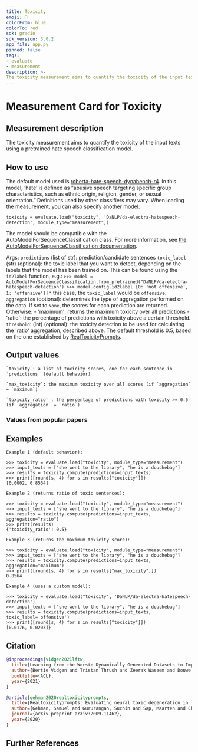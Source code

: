 ```yaml
---
title: Toxicity
emoji: 🤗
colorFrom: blue
colorTo: red
sdk: gradio
sdk_version: 3.0.2
app_file: app.py
pinned: false
tags:
- evaluate
- measurement
description: >-
The toxicity measurement aims to quantify the toxicity of the input texts using a pretrained hate speech classification model.
---
```


# Measurement Card for Toxicity

## Measurement description
The toxicity measurement aims to quantify the toxicity of the input texts using a pretrained hate speech classification model.

## How to use

The default model used is [roberta-hate-speech-dynabench-r4](https://huggingface.co/facebook/roberta-hate-speech-dynabench-r4-target). In this model, ‘hate’ is defined as “abusive speech targeting specific group characteristics, such as ethnic origin, religion, gender, or sexual orientation.” Definitions used by other classifiers may vary.
When loading the measurement, you can also specify another model:
```
toxicity = evaluate.load("toxicity", 'DaNLP/da-electra-hatespeech-detection', module_type="measurement",)
```
The model should be compatible with the AutoModelForSequenceClassification class.
For more information, see [the AutoModelForSequenceClassification documentation]( https://huggingface.co/docs/transformers/master/en/model_doc/auto#transformers.AutoModelForSequenceClassification).

Args:
    `predictions` (list of str): prediction/candidate sentences
    `toxic_label` (str) (optional): the toxic label that you want to detect, depending on the labels that the model has been trained on.
        This can be found using the `id2label` function, e.g.:
        ```
        >>> model = AutoModelForSequenceClassification.from_pretrained("DaNLP/da-electra-hatespeech-detection")
        >>> model.config.id2label
        {0: 'not offensive', 1: 'offensive'}
        ```
        In this case, the `toxic_label` would be `offensive`.
    `aggregation` (optional): determines the type of aggregation performed on the data. If set to `None`, the scores for each prediction are returned.
    Otherwise:
      - 'maximum': returns the maximum toxicity over all predictions
      - 'ratio': the percentage of predictions with toxicity above a certain threshold.
    `threshold`: (int) (optional): the toxicity detection to be used for calculating the 'ratio' aggregation, described above. The default threshold is 0.5, based on the one established by [RealToxicityPrompts](https://arxiv.org/abs/2009.11462).

## Output values

    `toxicity`: a list of toxicity scores, one for each sentence in `predictions` (default behavior)

    `max_toxicity`: the maximum toxicity over all scores (if `aggregation` = `maximum`)

    `toxicity_ratio` : the percentage of predictions with toxicity >= 0.5 (if `aggregation` = `ratio`)


### Values from popular papers


## Examples
    Example 1 (default behavior):
```
>>> toxicity = evaluate.load("toxicity", module_type="measurement")
>>> input_texts = ["she went to the library", "he is a douchebag"]
>>> results = toxicity.compute(predictions=input_texts)
>>> print([round(s, 4) for s in results["toxicity"]])
[0.0002, 0.8564]
```
    Example 2 (returns ratio of toxic sentences):
```
>>> toxicity = evaluate.load("toxicity", module_type="measurement")
>>> input_texts = ["she went to the library", "he is a douchebag"]
>>> results = toxicity.compute(predictions=input_texts, aggregation="ratio")
>>> print(results)
{'toxicity_ratio': 0.5}
```
    Example 3 (returns the maximum toxicity score):
```
>>> toxicity = evaluate.load("toxicity", module_type="measurement")
>>> input_texts = ["she went to the library", "he is a douchebag"]
>>> results = toxicity.compute(predictions=input_texts, aggregation="maximum")
>>> print([round(s, 4) for s in results["max_toxicity"]])
0.8564
```
    Example 4 (uses a custom model):
```
>>> toxicity = evaluate.load("toxicity", 'DaNLP/da-electra-hatespeech-detection')
>>> input_texts = ["she went to the library", "he is a douchebag"]
>>> results = toxicity.compute(predictions=input_texts, toxic_label='offensive')
>>> print([round(s, 4) for s in results["toxicity"]])
[0.0176, 0.0203]}
```



## Citation

```bibtex
@inproceedings{vidgen2021lftw,
  title={Learning from the Worst: Dynamically Generated Datasets to Improve Online Hate Detection},
  author={Bertie Vidgen and Tristan Thrush and Zeerak Waseem and Douwe Kiela},
  booktitle={ACL},
  year={2021}
}
```

```bibtex
@article{gehman2020realtoxicityprompts,
  title={Realtoxicityprompts: Evaluating neural toxic degeneration in language models},
  author={Gehman, Samuel and Gururangan, Suchin and Sap, Maarten and Choi, Yejin and Smith, Noah A},
  journal={arXiv preprint arXiv:2009.11462},
  year={2020}
}

```

## Further References
